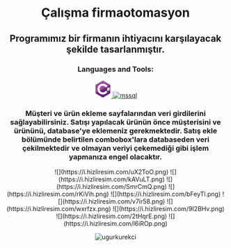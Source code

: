 <h1 align="center">Çalışma firmaotomasyon</h1>
<h2 align="center">Programımız bir firmanın ihtiyacını karşılayacak şekilde tasarlanmıştır.</h2>
<h3 align="center">Languages and Tools:</h3>
<p align="center"> <a href="https://www.w3schools.com/cs/" target="_blank"> <img src="https://raw.githubusercontent.com/devicons/devicon/master/icons/csharp/csharp-original.svg" alt="csharp" width="40" height="40"/> </a> <a href="https://www.microsoft.com/en-us/sql-server" target="_blank"> <img src="https://cdn.worldvectorlogo.com/logos/microsoft-sql-server.svg" alt="mssql" width="40" height="40"/> </a> </p>



<h3 align="center"> Müşteri ve ürün ekleme sayfalarından veri girdilerini sağlayabilirsiniz. Satışı yapılacak ürünün önce müşterisini ve ürününü, database'ye eklemeniz gerekmektedir. Satış ekle bölümünde belirtilen combobox'lara databaseden veri çekilmektedir ve olmayan veriyi çekemediği gibi işlem yapmanıza engel olacaktır. </h3>

<div align="center">![](https://i.hizliresim.com/uX2ToO.png)
![](https://i.hizliresim.com/kAVuLT.png)
![](https://i.hizliresim.com/SmrCmQ.png)
![](https://i.hizliresim.com/rKiVih.png)
![](https://i.hizliresim.com/bFeyTl.png)
![](https://i.hizliresim.com/v7ir58.png)
![](https://i.hizliresim.com/wxrfzx.png)
![](https://i.hizliresim.com/9I2BHv.png)
![](https://i.hizliresim.com/2tHqrE.png)
![](https://i.hizliresim.com/l6iROp.png) </div>








<p align="center"> <img src="https://komarev.com/ghpvc/?username=ugurkurekci&label=Profile%20views&color=0e75b6&style=flat" alt="ugurkurekci" /> </p>
